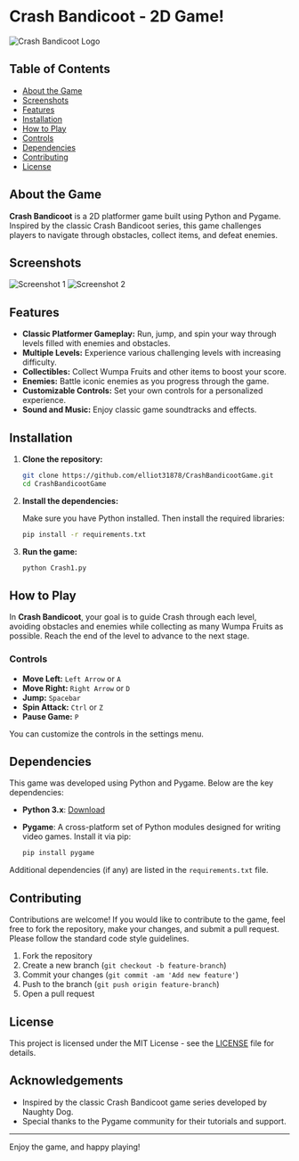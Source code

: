 # Crash Bandicoot - 2D Game!


![Crash Bandicoot Logo](https://github.com/user-attachments/assets/2c2a193c-18a5-42b7-b0ff-1d6ce5e02cd2) 

## Table of Contents
- [About the Game](#about-the-game)
- [Screenshots](#screenshots)
- [Features](#features)
- [Installation](#installation)
- [How to Play](#how-to-play)
- [Controls](#controls)
- [Dependencies](#dependencies)
- [Contributing](#contributing)
- [License](#license)

## About the Game
**Crash Bandicoot** is a 2D platformer game built using Python and Pygame. Inspired by the classic Crash Bandicoot series, this game challenges players to navigate through obstacles, collect items, and defeat enemies.

## Screenshots
<!-- Include a few screenshots of your game here -->
![Screenshot 1](https://user-images.githubusercontent.com/63051195/127717948-b946d674-3146-4647-8395-03cc4703b088.png)
![Screenshot 2](https://user-images.githubusercontent.com/63051195/127717992-51835d16-6a91-4f86-84e1-0ff5f3c58c7f.png)

## Features
- **Classic Platformer Gameplay:** Run, jump, and spin your way through levels filled with enemies and obstacles.
- **Multiple Levels:** Experience various challenging levels with increasing difficulty.
- **Collectibles:** Collect Wumpa Fruits and other items to boost your score.
- **Enemies:** Battle iconic enemies as you progress through the game.
- **Customizable Controls:** Set your own controls for a personalized experience.
- **Sound and Music:** Enjoy classic game soundtracks and effects.

## Installation

1. **Clone the repository:**

    ```bash
    git clone https://github.com/elliot31878/CrashBandicootGame.git
    cd CrashBandicootGame
    ```

2. **Install the dependencies:**

    Make sure you have Python installed. Then install the required libraries:

    ```bash
    pip install -r requirements.txt
    ```

3. **Run the game:**

    ```bash
    python Crash1.py
    ```

## How to Play
In **Crash Bandicoot**, your goal is to guide Crash through each level, avoiding obstacles and enemies while collecting as many Wumpa Fruits as possible. Reach the end of the level to advance to the next stage.

### Controls
- **Move Left:** `Left Arrow` or `A`
- **Move Right:** `Right Arrow` or `D`
- **Jump:** `Spacebar`
- **Spin Attack:** `Ctrl` or `Z`
- **Pause Game:** `P`
  
You can customize the controls in the settings menu.

## Dependencies
This game was developed using Python and Pygame. Below are the key dependencies:

- **Python 3.x**: [Download](https://www.python.org/downloads/)
- **Pygame**: A cross-platform set of Python modules designed for writing video games. Install it via pip:

    ```bash
    pip install pygame
    ```

Additional dependencies (if any) are listed in the `requirements.txt` file.

## Contributing
Contributions are welcome! If you would like to contribute to the game, feel free to fork the repository, make your changes, and submit a pull request. Please follow the standard code style guidelines.

1. Fork the repository
2. Create a new branch (`git checkout -b feature-branch`)
3. Commit your changes (`git commit -am 'Add new feature'`)
4. Push to the branch (`git push origin feature-branch`)
5. Open a pull request

## License
This project is licensed under the MIT License - see the [LICENSE](LICENSE) file for details.

## Acknowledgements
- Inspired by the classic Crash Bandicoot game series developed by Naughty Dog.
- Special thanks to the Pygame community for their tutorials and support.

---

Enjoy the game, and happy playing!

